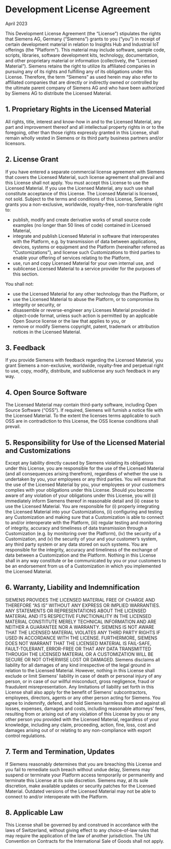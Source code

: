 <!-- @format -->

# Development License Agreement

April 2023

This Development License Agreement (the “License”) stipulates the rights that Siemens AG, Germany (“Siemens”) grants to you (“you”) in receipt of certain development material in relation to Insights Hub and Industrial IoT offerings (the "Platform"). This material may include software, sample code, scripts, libraries, software development kits, technology, documentation, and other proprietary material or information (collectively, the “Licensed Material”).
Siemens retains the right to utilize its affiliated companies in pursuing any of its rights and fulfilling any of its obligations under this License. Therefore, the term “Siemens” as used herein may also refer to affiliated companies that are directly or indirectly owned or controlled by the ultimate parent company of Siemens AG and who have been authorized by Siemens AG to distribute the Licensed Material.

## 1.	Proprietary Rights in the Licensed Material

All rights, title, interest and know-how in and to the Licensed Material, any part and improvement thereof and all intellectual property rights in or to the foregoing, other than those rights expressly granted in this License, shall remain wholly vested in Siemens or its third party business partners and/or licensors.

## 2.	License Grant

If you have entered a separate commercial license agreement with Siemens that covers the Licensed Material, such license agreement shall prevail and this License shall not apply.
You must accept this License to use the Licensed Material. If you use the Licensed Material, any such use shall constitute acceptance of this License. The Licensed Material is licensed, not sold.
Subject to the terms and conditions of this License, Siemens grants you a non-exclusive, worldwide, royalty-free, non-transferable right to:

* publish, modify and create derivative works of small source code examples (no longer than 50 lines of code) contained in Licensed Material,
* integrate and publish Licensed Material in software that interoperates with the Platform, e.g. by transmission of data between applications, devices, systems or equipment and the Platform (hereinafter referred as “Customizations”), and license such Customizations to third parties to enable your offering of services relating to the Platform,
* use, run and copy Licensed Material for your own internal use, and
* sublicense Licensed Material to a service provider for the purposes of this section.

You shall not:

* use the Licensed Material for any other technology than the Platform, or
* use the Licensed Material to abuse the Platform, or to compromise its integrity or security, or
* disassemble or reverse-engineer any Licenses Material provided in object-code format, unless such action is permitted by an applicable Open Source license or the law that applies to you, or
* remove or modify Siemens copyright, patent, trademark or attribution notices in the Licensed Material.

## 3.	Feedback

If you provide Siemens with feedback regarding the Licensed Material, you grant Siemens a non-exclusive, worldwide, royalty-free and perpetual right to use, copy, modify, distribute, and sublicense any such feedback in any way.

## 4.	Open Source Software

The Licensed Material may contain third-party software, including Open Source Software (“OSS”). If required, Siemens will furnish a notice file with the Licensed Material. To the extent the licenses terms applicable to such OSS are in contradiction to this License, the OSS license conditions shall prevail.

## 5.	Responsibility for Use of the Licensed Material and Customizations

Except any liability directly caused by Siemens violating its obligations under this License, you are responsible for the use of the Licensed Material (and all consequences arising therefrom), regardless of whether the use is undertaken by you, your employees or any third parties. You will ensure that the use of the Licensed Material by you, your employees or your customers complies with your obligations under this License. Should you become aware of any violation of your obligations under this License, you will (i) immediately inform Siemens thereof in reasonable detail and (ii) cease to use the Licensed Material.
You are responsible for (i) properly integrating the Licensed Material into your Customizations, (ii) configuring and testing any Customization and making sure that a Customization is able to connect to and/or interoperate with the Platform, (iii) regular testing and monitoring of integrity, accuracy and timeliness of data transmission through a Customization (e.g. by monitoring over the Platform), (iv) the security of a Customization, and (v) the security of your and your customer’s system, any third party system or any data stored on such systems.
You are responsible for the integrity, accuracy and timeliness of the exchange of data between a Customization and the Platform. Nothing in this License shall in any way constitute or be communicated by you or your customers to be an endorsement from us of a Customization in which you implemented the Licensed Material.

## 6.	Warranty, Liability and Indemnification

SIEMENS PROVIDES THE LICENSED MATERIAL FREE OF CHARGE AND THEREFORE “AS IS” WITHOUT ANY EXPRESS OR IMPLIED WARRANTIES. ANY STATEMENTS OR REPRESENTATIONS ABOUT THE LICENSED MATERIAL AND ITS RESPECTIVE FUNCTIONALITY IN THE LICENSED MATERIAL CONSTITUTE MERELY TECHNICAL INFORMATION AND ARE NEITHER A GUARANTEE NOR A WARRANTY. SIEMENS IS NOT AWARE THAT THE LICENSED MATERIAL VIOLATES ANY THIRD PARTY RIGHTS IF USED IN ACCORDANCE WITH THE LICENSE. FURTHERMORE, SIEMENS DOES NOT WARRANT THAT THE LICENSED MATERIAL IS FAIL-SAFE, FAULT-TOLERANT, ERROR-FREE OR THAT ANY DATA TRANSMITTED THROUGH THE LICENSED MATERIAL OR A CUSTOMIZATION WILL BE SECURE OR NOT OTHERWISE LOST OR DAMAGED.
Siemens disclaims all liability for all damages of any kind irrespective of the legal ground in relation to the Licensed Material. However, nothing in this License shall exclude or limit Siemens’ liability in case of death or personal injury of any person, or in case of our willful misconduct, gross negligence, fraud or fraudulent misrepresentation. Any limitations of liability set forth in this License shall also apply for the benefit of Siemens’ subcontractors, employees, directors, agents or any other person acting for Siemens.
You agree to indemnify, defend, and hold Siemens harmless from and against all losses, expenses, damages and costs, including reasonable attorneys’ fees, resulting from or arising out of any violation of this License by you or any other person you provided with the Licensed Material, regardless of your knowledge, including any claim, proceeding, action, fine, loss, cost and damages arising out of or relating to any non-compliance with export control regulations.

## 7.	Term and Termination, Updates

If Siemens reasonably determines that you are breaching this License and you fail to remediate such breach without undue delay, Siemens may suspend or terminate your Platform access temporarily or permanently and terminate this License at its sole discretion.
Siemens may, at its sole discretion, make available updates or security patches for the Licensed Material. Outdated versions of the Licensed Material may not be able to connect to and/or interoperate with the Platform.

## 8.	Applicable Law

This License shall be governed by and construed in accordance with the laws of Switzerland, without giving effect to any choice-of-law rules that may require the application of the law of another jurisdiction. The UN Convention on Contracts for the International Sale of Goods shall not apply.
